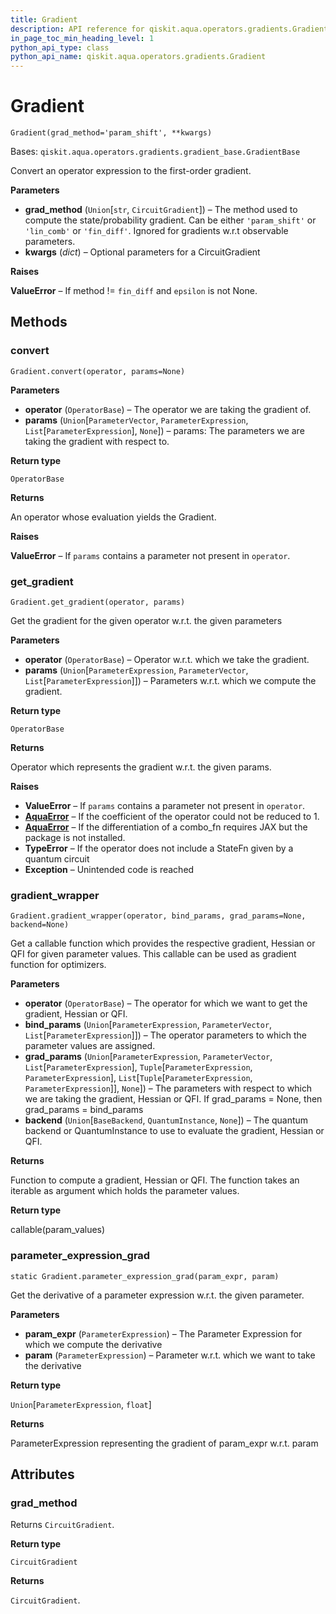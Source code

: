 ```yaml
---
title: Gradient
description: API reference for qiskit.aqua.operators.gradients.Gradient
in_page_toc_min_heading_level: 1
python_api_type: class
python_api_name: qiskit.aqua.operators.gradients.Gradient
---
```


# Gradient

<span id="qiskit.aqua.operators.gradients.Gradient" />

`Gradient(grad_method='param_shift', **kwargs)`

Bases: `qiskit.aqua.operators.gradients.gradient_base.GradientBase`

Convert an operator expression to the first-order gradient.

**Parameters**

*   **grad\_method** (`Union`\[`str`, `CircuitGradient`]) – The method used to compute the state/probability gradient. Can be either `'param_shift'` or `'lin_comb'` or `'fin_diff'`. Ignored for gradients w\.r.t observable parameters.
*   **kwargs** (*dict*) – Optional parameters for a CircuitGradient

**Raises**

**ValueError** – If method != `fin_diff` and `epsilon` is not None.

## Methods

### convert

<span id="qiskit.aqua.operators.gradients.Gradient.convert" />

`Gradient.convert(operator, params=None)`

**Parameters**

*   **operator** (`OperatorBase`) – The operator we are taking the gradient of.
*   **params** (`Union`\[`ParameterVector`, `ParameterExpression`, `List`\[`ParameterExpression`], `None`]) – params: The parameters we are taking the gradient with respect to.

**Return type**

`OperatorBase`

**Returns**

An operator whose evaluation yields the Gradient.

**Raises**

**ValueError** – If `params` contains a parameter not present in `operator`.

### get\_gradient

<span id="qiskit.aqua.operators.gradients.Gradient.get_gradient" />

`Gradient.get_gradient(operator, params)`

Get the gradient for the given operator w\.r.t. the given parameters

**Parameters**

*   **operator** (`OperatorBase`) – Operator w\.r.t. which we take the gradient.
*   **params** (`Union`\[`ParameterExpression`, `ParameterVector`, `List`\[`ParameterExpression`]]) – Parameters w\.r.t. which we compute the gradient.

**Return type**

`OperatorBase`

**Returns**

Operator which represents the gradient w\.r.t. the given params.

**Raises**

*   **ValueError** – If `params` contains a parameter not present in `operator`.
*   [**AquaError**](qiskit.aqua.AquaError "qiskit.aqua.AquaError") – If the coefficient of the operator could not be reduced to 1.
*   [**AquaError**](qiskit.aqua.AquaError "qiskit.aqua.AquaError") – If the differentiation of a combo\_fn requires JAX but the package is not installed.
*   **TypeError** – If the operator does not include a StateFn given by a quantum circuit
*   **Exception** – Unintended code is reached

### gradient\_wrapper

<span id="qiskit.aqua.operators.gradients.Gradient.gradient_wrapper" />

`Gradient.gradient_wrapper(operator, bind_params, grad_params=None, backend=None)`

Get a callable function which provides the respective gradient, Hessian or QFI for given parameter values. This callable can be used as gradient function for optimizers.

**Parameters**

*   **operator** (`OperatorBase`) – The operator for which we want to get the gradient, Hessian or QFI.
*   **bind\_params** (`Union`\[`ParameterExpression`, `ParameterVector`, `List`\[`ParameterExpression`]]) – The operator parameters to which the parameter values are assigned.
*   **grad\_params** (`Union`\[`ParameterExpression`, `ParameterVector`, `List`\[`ParameterExpression`], `Tuple`\[`ParameterExpression`, `ParameterExpression`], `List`\[`Tuple`\[`ParameterExpression`, `ParameterExpression`]], `None`]) – The parameters with respect to which we are taking the gradient, Hessian or QFI. If grad\_params = None, then grad\_params = bind\_params
*   **backend** (`Union`\[`BaseBackend`, `QuantumInstance`, `None`]) – The quantum backend or QuantumInstance to use to evaluate the gradient, Hessian or QFI.

**Returns**

Function to compute a gradient, Hessian or QFI. The function takes an iterable as argument which holds the parameter values.

**Return type**

callable(param\_values)

### parameter\_expression\_grad

<span id="qiskit.aqua.operators.gradients.Gradient.parameter_expression_grad" />

`static Gradient.parameter_expression_grad(param_expr, param)`

Get the derivative of a parameter expression w\.r.t. the given parameter.

**Parameters**

*   **param\_expr** (`ParameterExpression`) – The Parameter Expression for which we compute the derivative
*   **param** (`ParameterExpression`) – Parameter w\.r.t. which we want to take the derivative

**Return type**

`Union`\[`ParameterExpression`, `float`]

**Returns**

ParameterExpression representing the gradient of param\_expr w\.r.t. param

## Attributes

<span id="qiskit.aqua.operators.gradients.Gradient.grad_method" />

### grad\_method

Returns `CircuitGradient`.

**Return type**

`CircuitGradient`

**Returns**

`CircuitGradient`.

